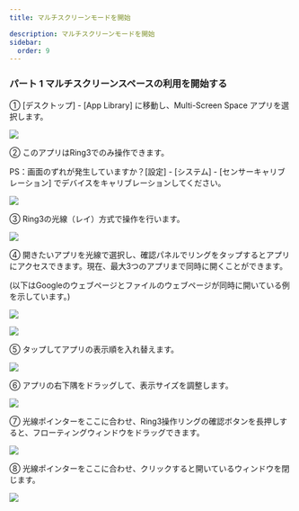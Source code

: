 ```yaml
---
title: マルチスクリーンモードを開始

description: マルチスクリーンモードを開始
sidebar:
  order: 9
---
```


### パート 1 マルチスクリーンスペースの利用を開始する

① \[デスクトップ] - \[App Library] に移動し、Multi-Screen Space アプリを選択します。

![](public/images/air3/jp/multi-screen-1.jpg)

② このアプリはRing3でのみ操作できます。

PS：画面のずれが発生していますか？\[設定] - \[システム] - \[センサーキャリブレーション] でデバイスをキャリブレーションしてください。

![](public/images/air3/jp/multi-screen-2.png)


③ Ring3の光線（レイ）方式で操作を行います。

![](public/images/air3/multi-screen-3.jpg)

④ 開きたいアプリを光線で選択し、確認パネルでリングをタップするとアプリにアクセスできます。現在、最大3つのアプリまで同時に開くことができます。

(以下はGoogleのウェブページとファイルのウェブページが同時に開いている例を示しています。)

![](public/images/air3/multi-screen-4.jpg)

![](public/images/air3/multi-screen-5.jpg)

⑤ タップしてアプリの表示順を入れ替えます。

![](public/images/air3/multi-screen-6.jpg)

⑥ アプリの右下隅をドラッグして、表示サイズを調整します。

![](public/images/air3/multi-screen-7.png)

⑦ 光線ポインターをここに合わせ、Ring3操作リングの確認ボタンを長押しすると、フローティングウィンドウをドラッグできます。

![](public/images/air3/multi-screen-8.png)

⑧ 光線ポインターをここに合わせ、クリックすると開いているウィンドウを閉じます。

![](public/images/air3/multi-screen-9.png)